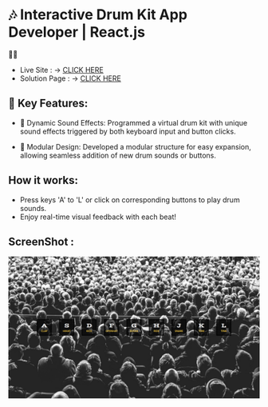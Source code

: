 # 🎶 Interactive Drum Kit App Developer | React.js

🥁✨
- Live Site : -> [CLICK HERE]()
- Solution Page : -> [CLICK HERE]()

## 🌈 Key Features:

-   🎵 Dynamic Sound Effects: Programmed a virtual drum kit with unique sound effects triggered by both keyboard input and button clicks.
  
-   🎹 Modular Design: Developed a modular structure for easy expansion, allowing seamless addition of new drum sounds or buttons.

## How it works:

-    Press keys 'A' to 'L' or click on corresponding buttons to play drum sounds.
-    Enjoy real-time visual feedback with each beat!

## ScreenShot :

![](/public/Images/screenshot.png)
